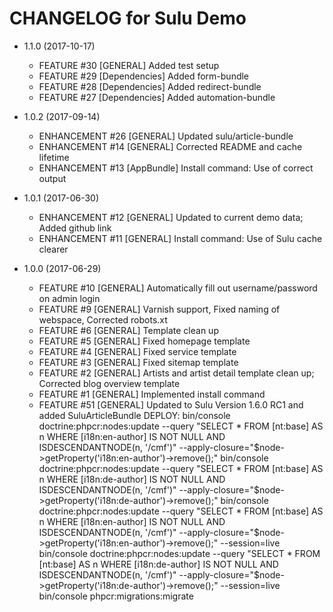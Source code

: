 CHANGELOG for Sulu Demo
=======================

* 1.1.0 (2017-10-17)
    * FEATURE     #30 [GENERAL]      Added test setup
    * FEATURE     #29 [Dependencies] Added form-bundle 
    * FEATURE     #28 [Dependencies] Added redirect-bundle 
    * FEATURE     #27 [Dependencies] Added automation-bundle

* 1.0.2 (2017-09-14)
    * ENHANCEMENT #26 [GENERAL]   Updated sulu/article-bundle
    * ENHANCEMENT #14 [GENERAL]   Corrected README and cache lifetime
    * ENHANCEMENT #13 [AppBundle] Install command: Use of correct output

* 1.0.1 (2017-06-30)
    * ENHANCEMENT #12 [GENERAL] Updated to current demo data; Added github link
    * ENHANCEMENT #11 [GENERAL] Install command: Use of Sulu cache clearer

* 1.0.0 (2017-06-29)
    * FEATURE #10 [GENERAL] Automatically fill out username/password on admin login
    * FEATURE #9  [GENERAL] Varnish support, Fixed naming of webspace, Corrected robots.xt
    * FEATURE #6  [GENERAL] Template clean up
    * FEATURE #5  [GENERAL] Fixed homepage template
    * FEATURE #4  [GENERAL] Fixed service template
    * FEATURE #3  [GENERAL] Fixed sitemap template
    * FEATURE #2  [GENERAL] Artists and artist detail template clean up; Corrected blog overview template
    * FEATURE #1  [GENERAL] Implemented install command
    * FEATURE #51 [GENERAL] Updated to Sulu Version 1.6.0 RC1 and added SuluArticleBundle
        DEPLOY:
            bin/console doctrine:phpcr:nodes:update --query "SELECT * FROM [nt:base] AS n WHERE [i18n:en-author] IS NOT NULL AND ISDESCENDANTNODE(n, '/cmf')" --apply-closure="\$node->getProperty('i18n:en-author')->remove();"
            bin/console doctrine:phpcr:nodes:update --query "SELECT * FROM [nt:base] AS n WHERE [i18n:de-author] IS NOT NULL AND ISDESCENDANTNODE(n, '/cmf')" --apply-closure="\$node->getProperty('i18n:de-author')->remove();"
            bin/console doctrine:phpcr:nodes:update --query "SELECT * FROM [nt:base] AS n WHERE [i18n:en-author] IS NOT NULL AND ISDESCENDANTNODE(n, '/cmf')" --apply-closure="\$node->getProperty('i18n:en-author')->remove();" --session=live
            bin/console doctrine:phpcr:nodes:update --query "SELECT * FROM [nt:base] AS n WHERE [i18n:de-author] IS NOT NULL AND ISDESCENDANTNODE(n, '/cmf')" --apply-closure="\$node->getProperty('i18n:de-author')->remove();" --session=live
            bin/console phpcr:migrations:migrate
